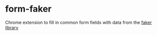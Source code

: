 # form-faker
Chrome extension to fill in common form fields with data from the [faker library](https://github.com/marak/faker.js)
